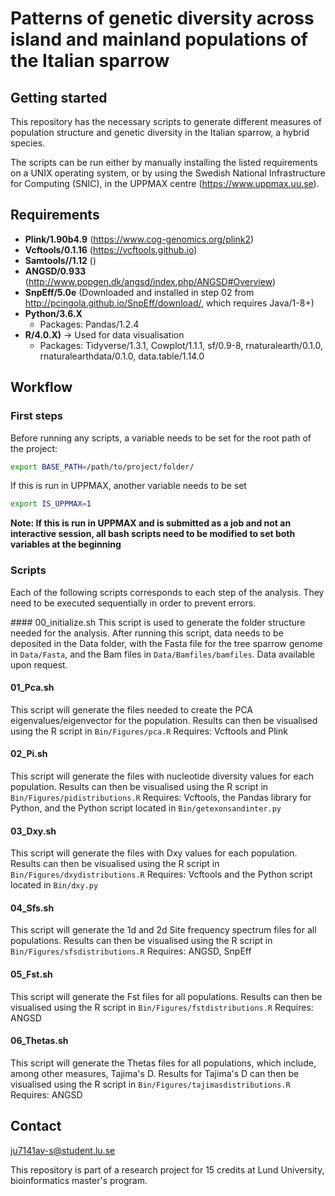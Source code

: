 # Patterns of genetic diversity across island and mainland populations of the Italian sparrow

## Getting started
This repository has the necessary scripts to generate different measures of population structure and genetic diversity in the Italian sparrow, a hybrid species.

The scripts can be run either by manually installing the listed requirements on a UNIX operating system, or by using the Swedish National Infrastructure for Computing (SNIC), in the UPPMAX centre (https://www.uppmax.uu.se).

## Requirements
- **Plink/1.90b4.9** (https://www.cog-genomics.org/plink2)
- **Vcftools/0.1.16** (https://vcftools.github.io)
- **Samtools//1.12** ()
- **ANGSD/0.933** (http://www.popgen.dk/angsd/index.php/ANGSD#Overview)
- **SnpEff/5.0e** (Downloaded and installed in step 02 from http://pcingola.github.io/SnpEff/download/, which requires Java/1-8+)
- **Python/3.6.X**
  - Packages: Pandas/1.2.4
- **R/4.0.X)** -> Used for data visualisation
  - Packages: Tidyverse/1.3.1, Cowplot/1.1.1, sf/0.9-8, rnaturalearth/0.1.0, rnaturalearthdata/0.1.0, data.table/1.14.0

## Workflow
### First steps
Before running any scripts, a variable needs to be set for the root path of the project:
```bash
export BASE_PATH=/path/to/project/folder/
```

If this is run in UPPMAX, another variable needs to be set
```bash
export IS_UPPMAX=1
```
**Note: If this is run in UPPMAX and is submitted as a job and not an interactive session, all bash scripts need to be modified to set both variables at the beginning**

### Scripts
Each of the following scripts corresponds to each step of the analysis. They need to be executed sequentially in order to prevent errors.

#### 00_initialize.sh
This script is used to generate the folder structure needed for the analysis. After running this script, data needs to be deposited in the Data folder, with the Fasta file for the tree sparrow genome in `Data/Fasta`, and the Bam files in `Data/Bamfiles/bamfiles`. Data available upon request.

#### 01_Pca.sh
This script will generate the files needed to create the PCA eigenvalues/eigenvector for the population. Results can then be visualised using the R script in `Bin/Figures/pca.R`
Requires: Vcftools and Plink

#### 02_Pi.sh
This script will generate the files with nucleotide diversity values for each population. Results can then be visualised using the R script in `Bin/Figures/pidistributions.R`
Requires: Vcftools, the Pandas library for Python, and the Python script located in `Bin/getexonsandinter.py`

#### 03_Dxy.sh
This script will generate the files with Dxy values for each population. Results can then be visualised using the R script in `Bin/Figures/dxydistributions.R`
Requires: Vcftools and the Python script located in `Bin/dxy.py`

#### 04_Sfs.sh
This script will generate the 1d and 2d Site frequency spectrum files for all populations. Results can then be visualised using the R script in `Bin/Figures/sfsdistributions.R`
Requires: ANGSD, SnpEff

#### 05_Fst.sh
This script will generate the Fst files for all populations. Results can then be visualised using the R script in `Bin/Figures/fstdistributions.R`
Requires: ANGSD

#### 06_Thetas.sh
This script will generate the Thetas files for all populations, which include, among other measures, Tajima's D. Results for Tajima's D can then be visualised using the R script in `Bin/Figures/tajimasdistributions.R`
Requires: ANGSD

## Contact
ju7141ay-s@student.lu.se

This repository is part of a research project for 15 credits at Lund University, bioinformatics master's program.

